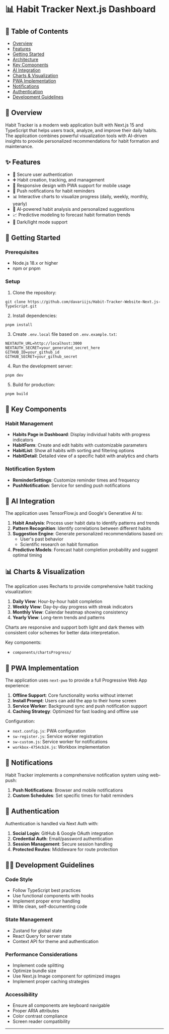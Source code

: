 # 📊 Habit Tracker Next.js Dashboard

## 📑 Table of Contents
- [Overview](#overview)
- [Features](#features)
- [Getting Started](#getting-started)
- [Architecture](#architecture)
- [Key Components](#key-components)
- [AI Integration](#ai-integration)
- [Charts & Visualization](#charts--visualization)
- [PWA Implementation](#pwa-implementation)
- [Notifications](#notifications)
- [Authentication](#authentication)
- [Development Guidelines](#development-guidelines)

## 🌟 Overview

Habit Tracker is a modern web application built with Next.js 15 and TypeScript that helps users track, analyze, and improve their daily habits. The application combines powerful visualization tools with AI-driven insights to provide personalized recommendations for habit formation and maintenance.

## ✨ Features

- 🔐 Secure user authentication
- ➕ Habit creation, tracking, and management
- 📱 Responsive design with PWA support for mobile usage
- 🔔 Push notifications for habit reminders
- 📊 Interactive charts to visualize progress (daily, weekly, monthly, yearly)
- 🤖 AI-powered habit analysis and personalized suggestions
- 📈 Predictive modeling to forecast habit formation trends
- 🌙 Dark/light mode support

## 🚀 Getting Started

### Prerequisites
- Node.js 18.x or higher
- npm or pnpm

### Setup
1. Clone the repository:
```
git clone https://github.com/davariijs/Habit-Tracker-Website-Next.js-TypeScript.git
```

2. Install dependencies:
```
pnpm install
```

3. Create `.env.local` file based on `.env.example.txt`:
```
NEXTAUTH_URL=http://localhost:3000
NEXTAUTH_SECRET=your_generated_secret_here
GITHUB_ID=your_github_id
GITHUB_SECRET=your_github_secret
```

4. Run the development server:
```
pnpm dev
```

5. Build for production:
```
pnpm build
```

## 🧩 Key Components

### Habit Management
- **Habits Page in Dashboard**: Display individual habits with progress indicators
- **HabitForm**: Create and edit habits with customizable parameters
- **HabitList**: Show all habits with sorting and filtering options
- **HabitDetail**: Detailed view of a specific habit with analytics and charts

### Notification System
- **ReminderSettings**: Customize reminder times and frequency
- **PushNotification**: Service for sending push notifications

## 🤖 AI Integration

The application uses TensorFlow.js and Google's Generative AI to:

1. **Habit Analysis**: Process user habit data to identify patterns and trends
2. **Pattern Recognition**: Identify correlations between different habits
3. **Suggestion Engine**: Generate personalized recommendations based on:
   - User's past behavior
   - Scientific research on habit formation
4. **Predictive Models**: Forecast habit completion probability and suggest optimal timing


## 📊 Charts & Visualization

The application uses Recharts to provide comprehensive habit tracking visualization:

1. **Daily View**: Hour-by-hour habit completion
2. **Weekly View**: Day-by-day progress with streak indicators
3. **Monthly View**: Calendar heatmap showing consistency
4. **Yearly View**: Long-term trends and patterns

Charts are responsive and support both light and dark themes with consistent color schemes for better data interpretation.

Key components:
- `components/chartsProgress/`

## 📱 PWA Implementation

The application uses `next-pwa` to provide a full Progressive Web App experience:

1. **Offline Support**: Core functionality works without internet
2. **Install Prompt**: Users can add the app to their home screen
3. **Service Worker**: Background sync and push notification support
4. **Caching Strategy**: Optimized for fast loading and offline use

Configuration:
- `next.config.js`: PWA configuration
- `sw-register.js`: Service worker registration
- `sw-custom.js`: Service worker for notifications
- `workbox-4754cb24.js`: Workbox implementation

## 🔔 Notifications

Habit Tracker implements a comprehensive notification system using web-push:

1. **Push Notifications**: Browser and mobile notifications
2. **Custom Schedules**: Set specific times for habit reminders


## 🔐 Authentication

Authentication is handled via Next Auth with:

1. **Social Login**: GitHub & Google OAuth integration
2. **Credential Auth**: Email/password authentication
3. **Session Management**: Secure session handling
4. **Protected Routes**: Middleware for route protection

## 👨‍💻 Development Guidelines

### Code Style
- Follow TypeScript best practices
- Use functional components with hooks
- Implement proper error handling
- Write clean, self-documenting code

### State Management
- Zustand for global state
- React Query for server state
- Context API for theme and authentication

### Performance Considerations
- Implement code splitting
- Optimize bundle size
- Use Next.js Image component for optimized images
- Implement proper caching strategies

### Accessibility
- Ensure all components are keyboard navigable
- Proper ARIA attributes
- Color contrast compliance
- Screen reader compatibility

---